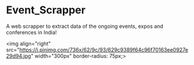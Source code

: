# Event_Scrapper
A web scrapper to extract data of the ongoing events, expos and conferences in India!

<img align="right" src="https://i.pinimg.com/736x/62/9c/93/629c9389f64c96f70163ee0927e29d94.jpg"  width="300px" border-radius: 75px;>
